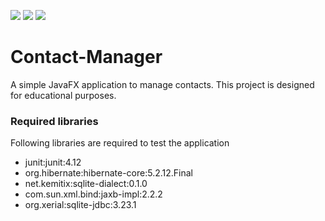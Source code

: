 ![](https://img.shields.io/badge/Programming_Language-Java-green.svg)
![](https://img.shields.io/badge/Release-0.1.0-red.svg)
![](https://img.shields.io/badge/Status-Untested-red.svg)

# Contact-Manager
A simple JavaFX application to manage contacts. This project is designed for educational purposes.

### Required libraries
Following libraries are required to test the application
* junit:junit:4.12
* org.hibernate:hibernate-core:5.2.12.Final
* net.kemitix:sqlite-dialect:0.1.0
* com.sun.xml.bind:jaxb-impl:2.2.2
* org.xerial:sqlite-jdbc:3.23.1
